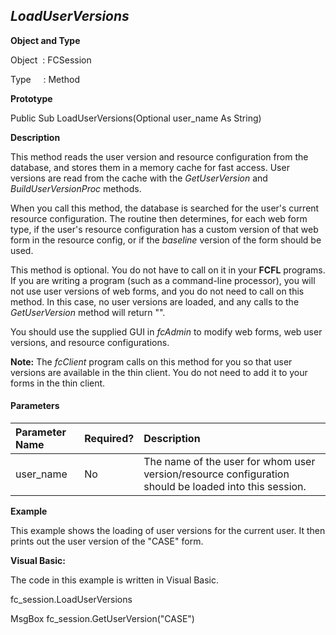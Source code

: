 _LoadUserVersions_
------------------

**Object and Type**

Object  : FCSession

Type     : Method

**Prototype**

Public Sub LoadUserVersions(Optional user_name As String)

**Description**

This method reads the user version and resource configuration from the database, and stores them in a memory cache for fast access. User versions are read from the cache with the _GetUserVersion_ and _BuildUserVersionProc_ methods.

When you call this method, the database is searched for the user's current resource configuration. The routine then determines, for each web form type, if the user's resource configuration has a custom version of that web form in the resource config, or if the _baseline_ version of the form should be used.

This method is optional. You do not have to call on it in your **FCFL** programs. If you are writing a program (such as a command-line processor), you will not use user versions of web forms, and you do not need to call on this method. In this case, no user versions are loaded, and any calls to the _GetUserVersion_ method will return "".

You should use the supplied GUI in _fcAdmin_ to modify web forms, web user versions, and resource configurations.

**Note:** The _fcClient_ program calls on this method for you so that user versions are available in the thin client. You do not need to add it to your forms in the thin client.

#### Parameters

| Parameter Name | Required? | Description |
|:--- |:--- |:--- |
| user_name | No | The name of the user for whom user version/resource configuration  should be loaded into this session. |

**Example**

This example shows the loading of user versions for the current user. It then prints out the user version of the "CASE" form.

**Visual Basic:**

The code in this example is written in Visual Basic.

fc_session.LoadUserVersions

MsgBox fc_session.GetUserVersion("CASE")